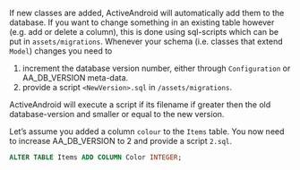 If new classes are added, ActiveAndroid will automatically add them to the database. If you want to change something in an existing table however (e.g. add or delete a column), this is done using sql-scripts which can be put in `assets/migrations`. Whenever your schema (i.e. classes that extend `Model`) changes you need to

1. increment the database version number, either through `Configuration` or AA_DB_VERSION meta-data.
2. provide a script `<NewVersion>.sql` in `/assets/migrations`.

ActiveAndroid will execute a script if its filename if greater then the old database-version and smaller or equal to the new version.

Let’s assume you added a column `colour` to the `Items` table. You now need to increase AA_DB_VERSION to 2 and provide a script `2.sql`. 

```sql
ALTER TABLE Items ADD COLUMN Color INTEGER;
```